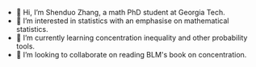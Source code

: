 - 👋 Hi, I’m Shenduo Zhang, a math PhD student at Georgia Tech.
- 👀 I’m interested in statistics with an emphasise on mathematical statistics.
- 🌱 I’m currently learning concentration inequality and other probability tools.
- 💞️ I’m looking to collaborate on reading BLM's book on concentration.

<!---
martyrzsd/martyrzsd is a ✨ special ✨ repository because its `README.md` (this file) appears on your GitHub profile.
You can click the Preview link to take a look at your changes.
--->
